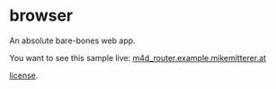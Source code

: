 # browser

An absolute bare-bones web app.

You want to see this sample live: [m4d_router.example.mikemitterer.at](http://m4d_router.example.mikemitterer.at/)

[license](https://github.com/dart-lang/stagehand/blob/master/LICENSE).
